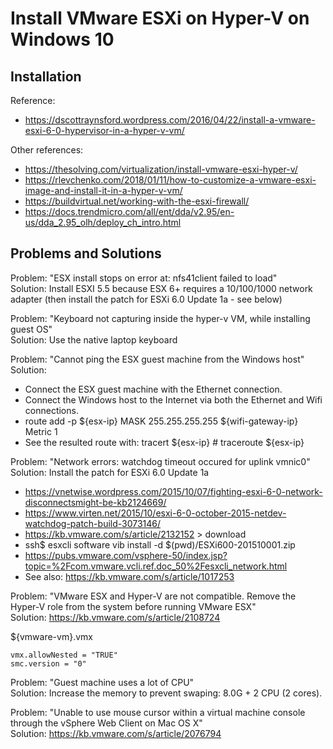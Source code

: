 # Install VMware ESXi on Hyper-V on Windows 10

## Installation

Reference:
- https://dscottraynsford.wordpress.com/2016/04/22/install-a-vmware-esxi-6-0-hypervisor-in-a-hyper-v-vm/

Other references:
- https://thesolving.com/virtualization/install-vmware-esxi-hyper-v/
- https://rlevchenko.com/2018/01/11/how-to-customize-a-vmware-esxi-image-and-install-it-in-a-hyper-v-vm/
- https://buildvirtual.net/working-with-the-esxi-firewall/
- https://docs.trendmicro.com/all/ent/dda/v2.95/en-us/dda_2.95_olh/deploy_ch_intro.html

## Problems and Solutions

Problem: "ESX install stops on error at: nfs41client failed to load"<br/>
Solution: Install ESXI 5.5 because ESX 6+ requires a 10/100/1000 network adapter (then install the patch for ESXi 6.0 Update 1a - see below)

Problem: "Keyboard not capturing inside the hyper-v VM, while installing guest OS"<br/>
Solution: Use the native laptop keyboard

Problem: "Cannot ping the ESX guest machine from the Windows host"<br/>
Solution:
- Connect the ESX guest machine with the Ethernet connection.
- Connect the Windows host to the Internet via both the Ethernet and Wifi connections.
- route add -p ${esx-ip} MASK 255.255.255.255 ${wifi-gateway-ip} Metric 1
- See the resulted route with: tracert ${esx-ip} # traceroute ${esx-ip}

Problem: "Network errors: watchdog timeout occured for uplink vmnic0"<br/>
Solution: Install the patch for ESXi 6.0 Update 1a
- https://vnetwise.wordpress.com/2015/10/07/fighting-esxi-6-0-network-disconnectsmight-be-kb2124669/
- https://www.virten.net/2015/10/esxi-6-0-october-2015-netdev-watchdog-patch-build-3073146/
- https://kb.vmware.com/s/article/2132152 > download
- ssh$ esxcli software vib install -d $(pwd)/ESXi600-201510001.zip
- https://pubs.vmware.com/vsphere-50/index.jsp?topic=%2Fcom.vmware.vcli.ref.doc_50%2Fesxcli_network.html
- See also: https://kb.vmware.com/s/article/1017253

Problem: "VMware ESX and Hyper-V are not compatible. Remove the Hyper-V role from the system before running VMware ESX"<br/>
Solution: https://kb.vmware.com/s/article/2108724

${vmware-vm}.vmx
```
vmx.allowNested = "TRUE"
smc.version = "0"
```

Problem: "Guest machine uses a lot of CPU"<br/>
Solution: Increase the memory to prevent swaping: 8.0G + 2 CPU (2 cores).

Problem: "Unable to use mouse cursor within a virtual machine console through the vSphere Web Client on Mac OS X"<br/>
Solution: https://kb.vmware.com/s/article/2076794
